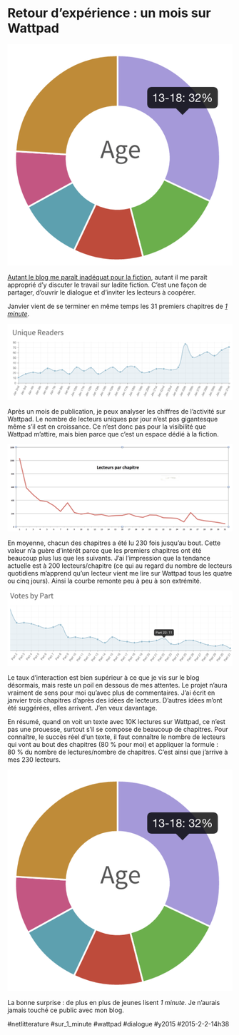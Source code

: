 # Retour d’expérience : un mois sur Wattpad

![](_i/wattpad-01-5.png)

[Autant le blog me paraît inadéquat pour la fiction](le-blog-nest-pas-un-espace-litteraire.md), autant il me paraît approprié d’y discuter le travail sur ladite fiction. C’est une façon de partager, d’ouvrir le dialogue et d’inviter les lecteurs à coopérer.

Janvier vient de se terminer en même temps les 31 premiers chapitres de *[1 minute](../../page/une-minute)*.

![Lecteurs uniques](_i/wattpad-01-1.png)

Après un mois de publication, je peux analyser les chiffres de l’activité sur Wattpad. Le nombre de lecteurs uniques par jour n’est pas gigantesque même s’il est en croissance. Ce n’est donc pas pour la visibilité que Wattpad m’attire, mais bien parce que c’est un espace dédié à la fiction.

![Lectorat](_i/wattpad-01-9.png)

En moyenne, chacun des chapitres a été lu 230 fois jusqu’au bout. Cette valeur n’a guère d’intérêt parce que les premiers chapitres ont été beaucoup plus lus que les suivants. J’ai l’impression que la tendance actuelle est à 200 lecteurs/chapitre (ce qui au regard du nombre de lecteurs quotidiens m’apprend qu’un lecteur vient me lire sur Wattpad tous les quatre ou cinq jours). Ainsi la courbe remonte peu à peu à son extrémité.

![Engagement](_i/wattpad-01-8.png)

Le taux d’interaction est bien supérieur à ce que je vis sur le blog désormais, mais reste un poil en dessous de mes attentes. Le projet n’aura vraiment de sens pour moi qu’avec plus de commentaires. J’ai écrit en janvier trois chapitres d’après des idées de lecteurs. D’autres idées m’ont été suggérées, elles arrivent. J’en veux davantage.

En résumé, quand on voit un texte avec 10K lectures sur Wattpad, ce n’est pas une prouesse, surtout s’il se compose de beaucoup de chapitres. Pour connaître, le succès réel d’un texte, il faut connaître le nombre de lecteurs qui vont au bout des chapitres (80 % pour moi) et appliquer la formule : 80 % du nombre de lectures/nombre de chapitres. C’est ainsi que j’arrive à mes 230 lecteurs.

![Profil des lecteurs](_i/wattpad-01-5.png)

La bonne surprise : de plus en plus de jeunes lisent *1 minute*. Je n’aurais jamais touché ce public avec mon blog.

#netlitterature #sur_1_minute #wattpad #dialogue #y2015 #2015-2-2-14h38

